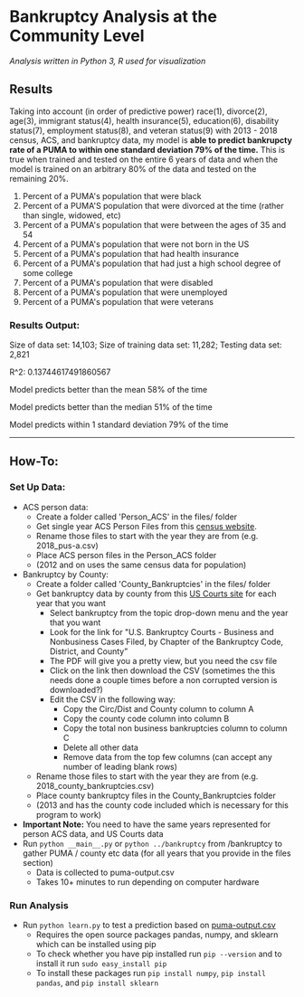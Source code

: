 # Bankruptcy Analysis at the Community Level

*Analysis written in Python 3, R used for visualization*

## Results

Taking into account (in order of predictive power) race(1), divorce(2), age(3), immigrant status(4), health insurance(5), education(6), disability status(7), employment status(8), and veteran status(9) with 2013 - 2018 census, ACS, and bankruptcy data, my model is **able to predict bankrupcty rate of a PUMA to within one standard deviation 79% of the time.** This is true when trained and tested on the entire 6 years of data and when the model is trained on an arbitrary 80% of the data and tested on the remaining 20%.

1) Percent of a PUMA's population that were black
2) Percent of a PUMA'S population that were divorced at the time (rather than single, widowed, etc)
3) Percent of a PUMA's population that were between the ages of 35 and 54
4) Percent of a PUMA's population that were not born in the US
5) Percent of a PUMA's population that had health insurance
6) Percent of a PUMA's population that had just a high school degree of some college
7) Percent of a PUMA's population that were disabled
8) Percent of a PUMA's population that were unemployed
9) Percent of a PUMA's population that were veterans

### Results Output:
Size of data set: 14,103; Size of training data set: 11,282; Testing data set: 2,821

R^2: 0.13744617491860567

Model predicts better than the mean 58% of the time

Model predicts better than the median 51% of the time

Model predicts within 1 standard deviation 79% of the time


---

## How-To:

### Set Up Data:
* ACS person data:
    * Create a folder called 'Person_ACS' in the files/ folder
    * Get single year ACS Person Files from this [census website](https://www.census.gov/programs-surveys/acs/data/pums.html).
    * Rename those files to start with the year they are from (e.g. 2018_pus-a.csv)
    * Place ACS person files in the Person_ACS folder
    * (2012 and on uses the same census data for population)
* Bankruptcy by County:
    * Create a folder called 'County_Bankruptcies' in the files/ folder
    * Get bankruptcy data by county from this [US Courts site](https://www.uscourts.gov/report-name/bankruptcy-filings?tn=&pt=All&t=534&m%5Bvalue%5D%5Bmonth%5D=&y%5Bvalue%5D%5Byear%5D=2018) for each year that you want
        * Select bankruptcy from the topic drop-down menu and the year that you want
        * Look for the link for "U.S. Bankruptcy Courts - Business and Nonbusiness Cases Filed, by Chapter of the Bankruptcy Code, District, and County”
        * The PDF will give you a pretty view, but you need the csv file
        * Click on the link then download the CSV (sometimes the this needs done a couple times before a non corrupted version is downloaded?)
        * Edit the CSV in the following way:
            * Copy the Circ/Dist and County column to column A
            * Copy the county code column into column B
            * Copy the total non business bankruptcies column to column C
            * Delete all other data
            * Remove data from the top few columns (can accept any number of leading blank rows)
    * Rename those files to start with the year they are from (e.g. 2018_county_bankruptcies.csv)
    * Place county bankruptcy files in the County_Bankruptcies folder
    * (2013 and has the county code included which is necessary for this program to work)
* **Important Note:** You need to have the same years represented for person ACS data, and US Courts data
* Run `python __main__.py` or `python ../bankruptcy` from /bankruptcy to gather PUMA / county etc data (for all years that you provide in the files section)
    * Data is collected to puma-output.csv
    * Takes 10+ minutes to run depending on computer hardware

### Run Analysis
* Run `python learn.py` to test a prediction based on [puma-output.csv](./files/puma-output.csv)
    * Requires the open source packages pandas, numpy, and sklearn which can be installed using pip
    * To check whether you have pip installed run `pip --version` and to install it run `sudo easy_install pip`
    * To install these packages run `pip install numpy`, `pip install pandas`, and `pip install sklearn`